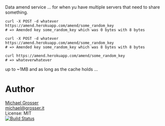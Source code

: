 Data amend service ... for when yu have multiple servers that need to share something.

```
curl -X POST -d whatever https://amend.herokuapp.com/amend/some_random_key
# => Amended key some_random_key which was 0 bytes with 8 bytes

curl -X POST -d whatever https://amend.herokuapp.com/amend/some_random_key
# => Amended key some_random_key which was 8 bytes with 8 bytes

curl https://amend.herokuapp.com/amend/some_random_key
# => whateverwhatever
```

up to ~1MB and as long as the cache holds ...

Author
======
[Michael Grosser](http://grosser.it)<br/>
michael@grosser.it<br/>
License: MIT<br/>
[![Build Status](https://travis-ci.org/grosser/amend.png)](https://travis-ci.org/grosser/amend)
